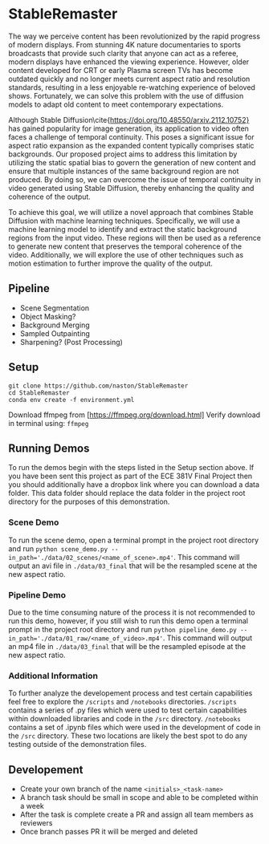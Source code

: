 # StableRemaster
The way we perceive content has been revolutionized by the rapid progress of modern displays. From stunning 4K nature documentaries to sports broadcasts that provide such clarity that anyone can act as a referee, modern displays have enhanced the viewing experience. However, older content developed for CRT or early Plasma screen TVs has become outdated quickly and no longer meets current aspect ratio and resolution standards, resulting in a less enjoyable re-watching experience of beloved shows. Fortunately, we can solve this problem with the use of diffusion models to adapt old content to meet contemporary expectations.

Although Stable Diffusion\cite{https://doi.org/10.48550/arxiv.2112.10752} has gained popularity for image generation, its application to video often faces a challenge of temporal continuity. This poses a significant issue for aspect ratio expansion as the expanded content typically comprises static backgrounds. Our proposed project aims to address this limitation by utilizing the static spatial bias to govern the generation of new content and ensure that multiple instances of the same background region are not produced. By doing so, we can overcome the issue of temporal continuity in video generated using Stable Diffusion, thereby enhancing the quality and coherence of the output.

To achieve this goal, we will utilize a novel approach that combines Stable Diffusion with machine learning techniques. Specifically, we will use a machine learning model to identify and extract the static background regions from the input video. These regions will then be used as a reference to generate new content that preserves the temporal coherence of the video. Additionally, we will explore the use of other techniques such as motion estimation to further improve the quality of the output. 

## Pipeline
- Scene Segmentation
- Object Masking?
- Background Merging
- Sampled Outpainting
- Sharpening? (Post Processing)

## Setup
```
git clone https://github.com/naston/StableRemaster
cd StableRemaster
conda env create -f environment.yml
```
Download ffmpeg from [https://ffmpeg.org/download.html]
Verify download in terminal using: `ffmpeg`

## Running Demos
To run the demos begin with the steps listed in the Setup section above. If you have been sent this project as part of the ECE 381V Final Project then you should additionally have a dropbox link where you can download a data folder. This data folder should replace the data folder in the project root directory for the purposes of this demonstration.
### Scene Demo
To run the scene demo, open a terminal prompt in the project root directory and run `python scene_demo.py --in_path='./data/02_scenes/<name_of_scene>.mp4'`. This command will output an avi file in `./data/03_final` that will be the resampled scene at the new aspect ratio.
### Pipeline Demo
Due to the time consuming nature of the process it is not recommended to run this demo, however, if you still wish to run this demo open a terminal prompt in the project root directory and run `python pipeline_demo.py --in_path='./data/01_raw/<name_of_video>.mp4'`. This command will output an mp4 file in `./data/03_final` that will be the resampled episode at the new aspect ratio.
### Additional Information
To further analyze the developement process and test certain capabilities feel free to explore the `/scripts` and `/notebooks` directories. `/scripts` contains a series of .py files which were used to test certain capabilities within downloaded libraries and code in the `/src` directory. `/notebooks` contains a set of .ipynb files which were used in the development of code in the `/src` directory. These two locations are likely the best spot to do any testing outside of the demonstration files.

## Developement
- Create your own branch of the name `<initials>_<task-name>`
- A branch task should be small in scope and able to be completed within a week
- After the task is complete create a PR and assign all team members as reviewers
- Once branch passes PR it will be merged and deleted
